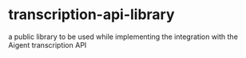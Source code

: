 # transcription-api-library
a public library to be used while implementing the integration with the Aigent transcription API
